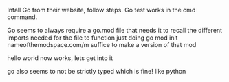 Intall Go from their website, follow steps.
Go test works in the cmd command.

Go seems to always require a go.mod file that needs it to recall the different imports needed for the file to function
just doing go mod init nameofthemodspace.com/m suffice to make a version of that mod

hello world now works, lets get into it

go also seems to not be strictly typed which is fine! like python
